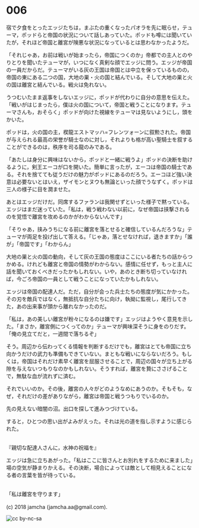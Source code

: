 # 006

宿で夕食をとったエッジたちは，まぶたの重くなったパオラを先に眠らせ，テューマ，ポッドらと帝国の状況について話しあっていた。ポッドも噂には聞いていたが，それほど帝国と離宮が険悪な状況になっているとは思わなかったようだ。  

「それじゃあ，お前は戦いが始まったら，帝国につくのか」帝都での主人とのやりとりを聞いたテューマが，いつになく真剣な顔でエッジに問う。エッジが帝国の一員だからだ。テューマがいる灰の王国は帝国とは中立を保っているものの，帝国の東にある二つの国，大地の巣・火の国と結んでいる。そして大地の巣と火の国は離宮と結んでいる。戦火は免れない。  

うつむいたまま返事をしないエッジに，ポッドが代わりに自分の意思を伝えた。「戦いがはじまったら，僕は火の国について，帝国と戦うことになります。テューマさんも，おそらく」ポッドが向けた視線をテューマは見ないようにし，頭をかいた。  

ポッドは，火の国の主，楔龍エストマッハ=フレンツォーンに叙勲された。帝国が与えられる最高の栄誉が騎士なのに対し，それよりも格が高い聖騎士を叙することができるのは，秩序を司る龍のみである。  

「あたしは身分に興味はないから，ポッドと一緒に戦うよ」ポッドの決断を助けるように，剣王エーコが口を開いた。簡単に言ったが，エーコは帝国の騎士である。それを捨てても従うだけの魅力がポッドにあるのだろう。エーコほど強い決意は必要ないとはいえ，ザイモンとヌウも無論といった顔でうなずく。ポッドは三人の様子に目を潤ませた。  

あとはエッジだけだ。同席するファランは我関せずといった様子で黙っている。エッジはまだ迷っていた。「私は，戦う戦わない以前に，なぜ帝国は挟撃されるのを覚悟で離宮を攻めるのかがわからないんです」  

「そりゃあ，挟みうちになる前に離宮を落とせると確信しているんだろうな」テューマが両足を投げ出して答える。「じゃあ，落とせなければ，退きますか」「誰が」「帝国です」「わからん」  

大地の巣と火の国の動向，そして灰の王国の態度はここにいる者たちの話からつかめる。けれども離宮と帝国の情勢がわからない。感情に任せず，もっと主人に話を聞いておくべきだったかもしれない。いや，あのとき断ち切っていなければ，今ごろ帝国の一員として戦うことになっていたかもしれない。  

エッジは帝国の配達人だ。ただ，自分が会った兵士たちの態度が気にかかった。その刃を敵兵ではなく，無抵抗な自分たちに向け，執拗に監視し，尾行してきた，あの出来事が頭から離れなかったのだ。  

「私は，あの美しい離宮が粉々になるのは嫌です」エッジはようやく意見を示した。「まさか，離宮側につくってのか」テューマが興味深そうに身をのりだす。「俺の見立てだと，一週間で落ちるぞ」  

そう。周辺から伝わってくる情報を判断するだけでも，離宮はとても帝国に立ち向かうだけの武力も準備もできていない。まともな戦いにならないだろう。もしくは，帝国はそれだけ素早く離宮を屈服させることで，周辺の国々が立ち上がる隙を与えないつもりなのかもしれない。そうすれば，離宮を贄にささげることで，無駄な血が流れずに済む。  

それでいいのか。その後，離宮の人々がどのようなめにあうのか。そもそも，なぜ，それだけの差がありながら，離宮は帝国と戦うつもりでいるのか。  

先の見えない暗闇の沼。出口を探して進みつづけている。  

すると，ひとつの思い出がよみがえった。それは光の道を指し示すように感じられた。  

<br>  
『親切な配達人さんに，水神の祝福を』  

エッジは急に立ちあがった。「私はここに皆さんとお別れをするために来ました」場の空気が静まりかえる。その決断，場合によっては敵として相見えることになる者の言葉を皆が待っている。  

<br>  
「私は離宮を守ります」  

<br>  
<br>  
(c) 2018 jamcha (jamcha.aa@gmail.com).  

![cc by-nc-sa](http://i.creativecommons.org/l/by-nc-sa/4.0/88x31.png)
